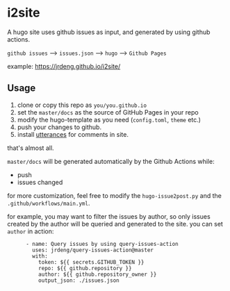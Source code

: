 # i2site

A hugo site uses github issues as input, and generated by using github actions.

`github issues` --> `issues.json` --> `hugo` --> `Github Pages`

example: https://jrdeng.github.io/i2site/

## Usage

1. clone or copy this repo as `you/you.github.io`
2. set the `master/docs` as the source of GitHub Pages in your repo
3. modify the hugo-template as you need (`config.toml`, `theme` etc.)
4. push your changes to github.
5. install [utterances](https://utteranc.es/) for comments in site.

that's almost all.

`master/docs` will be generated automatically by the Github Actions while:

- push
- issues changed

for more customization, feel free to modify the `hugo-issue2post.py` and the `.github/workflows/main.yml`.

for example, you may want to filter the issues by author, so only issues created by the author will be queried and generated to the site.
you can set `author` in action:

```
      - name: Query issues by using query-issues-action
        uses: jrdeng/query-issues-action@master
        with:
          token: ${{ secrets.GITHUB_TOKEN }}
          repo: ${{ github.repository }}
          author: ${{ github.repository_owner }}
          output_json: ./issues.json
```

